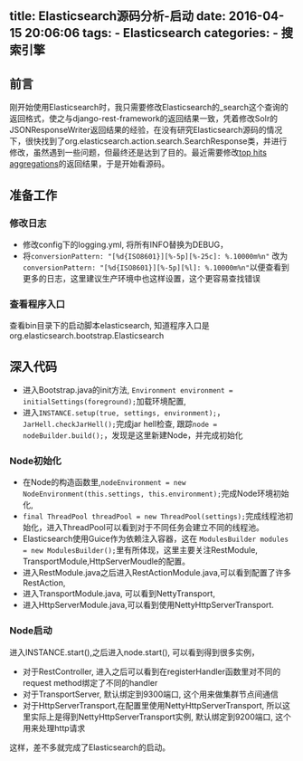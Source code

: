 title: Elasticsearch源码分析-启动
date: 2016-04-15 20:06:06
tags: 
    - Elasticsearch
categories:
    - 搜索引擎
---
## 前言
刚开始使用Elasticsearch时，我只需要修改Elasticsearch的_search这个查询的返回格式，使之与django-rest-framework的返回结果一致，凭着修改Solr的JSONResponseWriter返回结果的经验，在没有研究Elasticsearch源码的情况下，很快找到了org.elasticsearch.action.search.SearchResponse类，并进行修改，虽然遇到一些问题，但最终还是达到了目的。最近需要修改[top hits aggregations](https://www.elastic.co/guide/en/elasticsearch/reference/current/search-aggregations-metrics-top-hits-aggregation.html)的返回结果，于是开始看源码。
## 准备工作
### 修改日志
* 修改config下的logging.yml, 将所有INFO替换为DEBUG，
* 将`conversionPattern: "[%d{ISO8601}][%-5p][%-25c]: %.10000m%n"` 改为`conversionPattern: "[%d{ISO8601}][%-5p][%l]: %.10000m%n"`以便查看到更多的日志，这里建议生产环境中也这样设置，这个更容易查找错误
### 查看程序入口
查看bin目录下的启动脚本elasticsearch, 知道程序入口是org.elasticsearch.bootstrap.Elasticsearch
## 深入代码
* 进入Bootstrap.java的init方法,    `Environment environment = initialSettings(foreground);`加载环境配置,
* 进入`INSTANCE.setup(true, settings, environment);`，`JarHell.checkJarHell();`完成jar hell检查, 跟踪`node = nodeBuilder.build();`，发现是这里新建Node，并完成初始化
### Node初始化
* 在Node的构造函数里,`nodeEnvironment = new NodeEnvironment(this.settings, this.environment);`完成Node环境初始化,
* `final ThreadPool threadPool = new ThreadPool(settings);`完成线程池初始化，进入ThreadPool可以看到对于不同任务会建立不同的线程池。
* Elasticsearch使用Guice作为依赖注入容器，这在 `ModulesBuilder modules = new ModulesBuilder();`里有所体现，这里主要关注RestModule, TransportModule,HttpServerMoudle的配置。
* 进入RestModule.java之后进入RestActionModule.java,可以看到配置了许多RestAction,
* 进入TransportModule.java, 可以看到NettyTransport,
* 进入HttpServerModule.java,可以看到使用NettyHttpServerTransport.
### Node启动
进入INSTANCE.start(),之后进入node.start(), 可以看到得到很多实例，
* 对于RestController, 进入之后可以看到在registerHandler函数里对不同的request method绑定了不同的handler
* 对于TransportServer, 默认绑定到9300端口, 这个用来做集群节点间通信
* 对于HttpServerTransport,在配置里使用NettyHttpServerTransport, 所以这里实际上是得到NettyHttpServerTransport实例, 默认绑定到9200端口, 这个用来处理http请求

这样，差不多就完成了Elasticsearch的启动。
